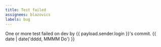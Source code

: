 ```yaml
---
title: Test failed
assignees: blazovics
labels: bug
---
```

One or more test failed on dev by {{ payload.sender.login }}'s commit.
{{ date | date('dddd, MMMM Do') }}
